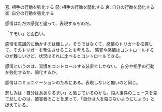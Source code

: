 喜: 相手の行動を強化する
怒: 相手の行動を弱化する
哀: 自分の行動を弱化する
楽: 自分の行動を強化する

感情はただの感覚と違って、表現するものだ。

「エモい」と面白い。

感情を意識的に動かすのは難しい。そうではなくて、感情のトリガーを把握して、そのトリガーを発生させることを考える。
感覚や感情はコントロールするのが難しいけど、状況はそれに比べるとコントロールできる。

感情というのは、習慣をコントロールする装置でしかない。
自分や相手の行動を強化するか、弱化するか。

感情はコミュニケーションのためにある。表現しないと無いのと同じ。

悲しみは「自分はああなるまい」と感じているのかも。殺人事件のニュースを見て悲しむのは、被害者のことを思って、「自分は人を殺さないようにしよう」と捉えている。
